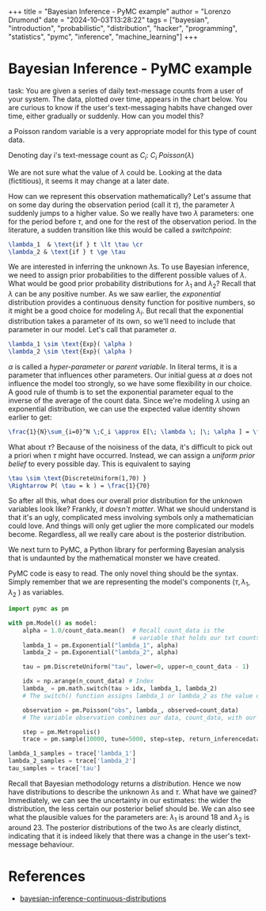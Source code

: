 +++
title = "Bayesian Inference - PyMC example"
author = "Lorenzo Drumond"
date = "2024-10-03T13:28:22"
tags = ["bayesian",  "introduction",  "probabilistic",  "distribution",  "hacker",  "programming",  "statistics",  "pymc",  "inference",  "machine_learning"]
+++


# Bayesian Inference - PyMC example

task: You are given a series of daily text-message counts from a user of your system. The data, plotted over time, appears in the chart below. You are curious to know if the user's text-messaging habits have changed over time, either gradually or suddenly. How can you model this?

a Poisson random variable is a very appropriate model for this type of count data.

Denoting day i's text-message count as $C_i$: $C_i ~ Poisson(\lambda)$

We are not sure what the value of $\lambda$ could be. Looking at the data (fictitious), it seems it may change at a later date.

How can we represent this observation mathematically? Let's assume that on some day during the observation period (call it $\tau$), the parameter $\lambda$ suddenly jumps to a higher value. So we really have two $\lambda$ parameters: one for the period before $\tau$, and one for the rest of the observation period. In the literature, a sudden transition like this would be called a _switchpoint_:

```latex
\lambda_1  & \text{if } t \lt \tau \cr
\lambda_2 & \text{if } t \ge \tau
```

We are interested in inferring the unknown $\lambda$s. To use Bayesian inference, we need to assign prior probabilities to the different possible values of $\lambda$. What would be good prior probability distributions for $\lambda_1$ and $\lambda_2$? Recall that $\lambda$ can be any positive number. As we saw earlier, the *exponential* distribution provides a continuous density function for positive numbers, so it might be a good choice for modeling $\lambda_i$. But recall that the exponential distribution takes a parameter of its own, so we'll need to include that parameter in our model. Let's call that parameter $\alpha$.

```latex
\lambda_1 \sim \text{Exp}( \alpha )
\lambda_2 \sim \text{Exp}( \alpha )
```

$\alpha$ is called a *hyper-parameter* or *parent variable*. In literal terms, it is a parameter that influences other parameters. Our initial guess at $\alpha$ does not influence the model too strongly, so we have some flexibility in our choice.  A good rule of thumb is to set the exponential parameter equal to the inverse of the average of the count data. Since we're modeling $\lambda$ using an exponential distribution, we can use the expected value identity shown earlier to get:

```latex
\frac{1}{N}\sum_{i=0}^N \;C_i \approx E[\; \lambda \; |\; \alpha ] = \frac{1}{\alpha}
```

What about $\tau$? Because of the noisiness of the data, it's difficult to pick out a priori when $\tau$ might have occurred. Instead, we can assign a *uniform prior belief* to every possible day. This is equivalent to saying

```latex
\tau \sim \text{DiscreteUniform(1,70) }
\Rightarrow P( \tau = k ) = \frac{1}{70}
```

So after all this, what does our overall prior distribution for the unknown variables look like? Frankly, *it doesn't matter*. What we should understand is that it's an ugly, complicated mess involving symbols only a mathematician could love. And things will only get uglier the more complicated our models become. Regardless, all we really care about is the posterior distribution.

We next turn to PyMC, a Python library for performing Bayesian analysis that is undaunted by the mathematical monster we have created.

PyMC code is easy to read. The only novel thing should be the syntax. Simply remember that we are representing the model's components ($\tau, \lambda_1, \lambda_2$ ) as variables.


```python
import pymc as pm

with pm.Model() as model:
    alpha = 1.0/count_data.mean()  # Recall count_data is the
                                   # variable that holds our txt counts
    lambda_1 = pm.Exponential("lambda_1", alpha)
    lambda_2 = pm.Exponential("lambda_2", alpha)

    tau = pm.DiscreteUniform("tau", lower=0, upper=n_count_data - 1)

    idx = np.arange(n_count_data) # Index
    lambda_ = pm.math.switch(tau > idx, lambda_1, lambda_2)
    # The switch() function assigns lambda_1 or lambda_2 as the value of lambda_, depending on what side of tau we are on. The values of lambda_ up until tau are lambda_1 and the values afterwards are lambda_2.

    observation = pm.Poisson("obs", lambda_, observed=count_data)
    # The variable observation combines our data, count_data, with our proposed data-generation scheme, given by the variable lambda_, through the observed keyword.

    step = pm.Metropolis()
    trace = pm.sample(10000, tune=5000, step=step, return_inferencedata=False)

lambda_1_samples = trace['lambda_1']
lambda_2_samples = trace['lambda_2']
tau_samples = trace['tau']
```

Recall that Bayesian methodology returns a *distribution*. Hence we now have distributions to describe the unknown $\lambda$s and $\tau$. What have we gained? Immediately, we can see the uncertainty in our estimates: the wider the distribution, the less certain our posterior belief should be. We can also see what the plausible values for the parameters are: $\lambda_1$ is around 18 and $\lambda_2$ is around 23. The posterior distributions of the two $\lambda$s are clearly distinct, indicating that it is indeed likely that there was a change in the user's text-message behaviour.

# References
- [bayesian-inference-continuous-distributions](/wiki/bayesian-inference-continuous-distributions/)
